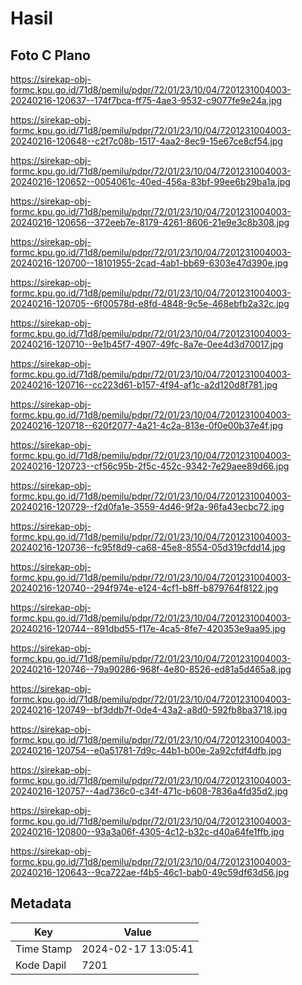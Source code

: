 # Hasil

## Foto C Plano

https://sirekap-obj-formc.kpu.go.id/71d8/pemilu/pdpr/72/01/23/10/04/7201231004003-20240216-120637--174f7bca-ff75-4ae3-9532-c9077fe9e24a.jpg

https://sirekap-obj-formc.kpu.go.id/71d8/pemilu/pdpr/72/01/23/10/04/7201231004003-20240216-120648--c2f7c08b-1517-4aa2-8ec9-15e67ce8cf54.jpg

https://sirekap-obj-formc.kpu.go.id/71d8/pemilu/pdpr/72/01/23/10/04/7201231004003-20240216-120652--0054061c-40ed-456a-83bf-99ee6b29ba1a.jpg

https://sirekap-obj-formc.kpu.go.id/71d8/pemilu/pdpr/72/01/23/10/04/7201231004003-20240216-120656--372eeb7e-8179-4261-8606-21e9e3c8b308.jpg

https://sirekap-obj-formc.kpu.go.id/71d8/pemilu/pdpr/72/01/23/10/04/7201231004003-20240216-120700--18101955-2cad-4ab1-bb69-6303e47d390e.jpg

https://sirekap-obj-formc.kpu.go.id/71d8/pemilu/pdpr/72/01/23/10/04/7201231004003-20240216-120705--6f00578d-e8fd-4848-9c5e-468ebfb2a32c.jpg

https://sirekap-obj-formc.kpu.go.id/71d8/pemilu/pdpr/72/01/23/10/04/7201231004003-20240216-120710--9e1b45f7-4907-49fc-8a7e-0ee4d3d70017.jpg

https://sirekap-obj-formc.kpu.go.id/71d8/pemilu/pdpr/72/01/23/10/04/7201231004003-20240216-120716--cc223d61-b157-4f94-af1c-a2d120d8f781.jpg

https://sirekap-obj-formc.kpu.go.id/71d8/pemilu/pdpr/72/01/23/10/04/7201231004003-20240216-120718--620f2077-4a21-4c2a-813e-0f0e00b37e4f.jpg

https://sirekap-obj-formc.kpu.go.id/71d8/pemilu/pdpr/72/01/23/10/04/7201231004003-20240216-120723--cf56c95b-2f5c-452c-9342-7e29aee89d66.jpg

https://sirekap-obj-formc.kpu.go.id/71d8/pemilu/pdpr/72/01/23/10/04/7201231004003-20240216-120729--f2d0fa1e-3559-4d46-9f2a-96fa43ecbc72.jpg

https://sirekap-obj-formc.kpu.go.id/71d8/pemilu/pdpr/72/01/23/10/04/7201231004003-20240216-120736--fc95f8d9-ca68-45e8-8554-05d319cfdd14.jpg

https://sirekap-obj-formc.kpu.go.id/71d8/pemilu/pdpr/72/01/23/10/04/7201231004003-20240216-120740--294f974e-e124-4cf1-b8ff-b879764f8122.jpg

https://sirekap-obj-formc.kpu.go.id/71d8/pemilu/pdpr/72/01/23/10/04/7201231004003-20240216-120744--891dbd55-f17e-4ca5-8fe7-420353e9aa95.jpg

https://sirekap-obj-formc.kpu.go.id/71d8/pemilu/pdpr/72/01/23/10/04/7201231004003-20240216-120746--79a90286-968f-4e80-8526-ed81a5d465a8.jpg

https://sirekap-obj-formc.kpu.go.id/71d8/pemilu/pdpr/72/01/23/10/04/7201231004003-20240216-120749--bf3ddb7f-0de4-43a2-a8d0-592fb8ba3718.jpg

https://sirekap-obj-formc.kpu.go.id/71d8/pemilu/pdpr/72/01/23/10/04/7201231004003-20240216-120754--e0a51781-7d9c-44b1-b00e-2a92cfdf4dfb.jpg

https://sirekap-obj-formc.kpu.go.id/71d8/pemilu/pdpr/72/01/23/10/04/7201231004003-20240216-120757--4ad736c0-c34f-471c-b608-7836a4fd35d2.jpg

https://sirekap-obj-formc.kpu.go.id/71d8/pemilu/pdpr/72/01/23/10/04/7201231004003-20240216-120800--93a3a06f-4305-4c12-b32c-d40a64fe1ffb.jpg

https://sirekap-obj-formc.kpu.go.id/71d8/pemilu/pdpr/72/01/23/10/04/7201231004003-20240216-120643--9ca722ae-f4b5-46c1-bab0-49c59df63d56.jpg


## Metadata

| Key        | Value               |
| ---------- | ------------------- |
| Time Stamp | 2024-02-17 13:05:41 |
| Kode Dapil | 7201                |



